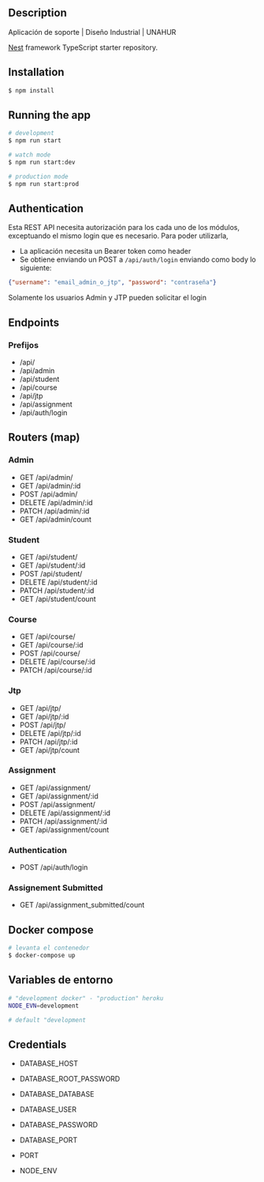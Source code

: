 ## Description

Aplicación de soporte | Diseño Industrial | UNAHUR

[Nest](https://github.com/nestjs/nest) framework TypeScript starter repository.

## Installation

```bash
$ npm install
```

## Running the app

```bash
# development
$ npm run start

# watch mode
$ npm run start:dev

# production mode
$ npm run start:prod
```

## Authentication
Esta REST API necesita autorización para los cada uno de los módulos, exceptuando el mismo login que es necesario.
Para poder utilizarla,
- La aplicación necesita un Bearer token como header
- Se obtiene enviando un POST a `/api/auth/login` enviando como body lo siguiente:
```json
{"username": "email_admin_o_jtp", "password": "contraseña"}
```
Solamente los usuarios Admin y JTP pueden solicitar el login

## Endpoints

### Prefijos 

- /api/
- /api/admin
- /api/student
- /api/course
- /api/jtp
- /api/assignment
- /api/auth/login


## Routers (map)

### Admin
- GET /api/admin/
- GET /api/admin/:id
- POST /api/admin/
- DELETE /api/admin/:id
- PATCH /api/admin/:id
- GET /api/admin/count
### Student
- GET /api/student/
- GET /api/student/:id
- POST /api/student/
- DELETE /api/student/:id
- PATCH /api/student/:id
- GET /api/student/count
### Course
- GET /api/course/
- GET /api/course/:id
- POST /api/course/
- DELETE /api/course/:id
- PATCH /api/course/:id

### Jtp
- GET /api/jtp/
- GET /api/jtp/:id
- POST /api/jtp/
- DELETE /api/jtp/:id
- PATCH /api/jtp/:id
- GET /api/jtp/count
### Assignment
- GET /api/assignment/
- GET /api/assignment/:id
- POST /api/assignment/
- DELETE /api/assignment/:id
- PATCH /api/assignment/:id
- GET /api/assignment/count
### Authentication
- POST /api/auth/login

### Assignement Submitted
- GET /api/assignment_submitted/count

## Docker compose
``` bash
# levanta el contenedor
$ docker-compose up
```
## Variables de entorno
 
```bash
# "development docker" - "production" heroku
NODE_EVN=development

# default "development
```

## Credentials

- DATABASE_HOST

- DATABASE_ROOT_PASSWORD

- DATABASE_DATABASE

- DATABASE_USER

- DATABASE_PASSWORD

- DATABASE_PORT

- PORT

- NODE_ENV

